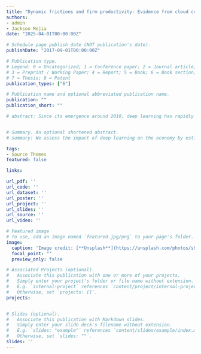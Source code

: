 ```yaml
---
title: "Dynamic frictions and firm productivity: Evidence from cloud computing"
authors:
- admin
- Jackson Mejia
date: "2025-04-01T00:00:00Z"

# Schedule page publish date (NOT publication's date).
publishDate: "2017-09-01T00:00:00Z"

# Publication type.
# Legend: 0 = Uncategorized; 1 = Conference paper; 2 = Journal article;
# 3 = Preprint / Working Paper; 4 = Report; 5 = Book; 6 = Book section;
# 7 = Thesis; 8 = Patent
publication_types: ["6"]

# Publication name and optional abbreviated publication name.
publication: ""
publication_short: ""

# abstract: Since its emergence around 2010, deep learning has rapidly become the most important technique in Artificial Intelligence (AI), producing an array of scientific firsts in areas as diverse as protein folding, drug discovery, integrated chip design, and weather prediction. As scientists and engineers adopt deep learning, it is important to consider what effect widespread deployment would have on scientific progress and, ultimately, economic growth. We assess this impact by estimating the idea production function for AI in two computer vision tasks that are considered key test-beds for deep learning and show that AI idea production is notably more capital-intensive than traditional R&D. Because increasing the capital-intensity of R&D accelerates the investments that make scientists and engineers more productive, our work suggests that AI-augmented R&D has the potential to speed up technological change and economic growth.


# Summary. An optional shortened abstract.
# summary: We assess the impact of deep learning on the economy by estimating the idea production function for AI in two computer vision tasks that are considered key test-beds for deep learning and show that AI idea production is notably more capital-intensive than traditional R&D and suggests that AI-augmented R&D has the potential to speed up technological change and economic growth.

tags:
- Source Themes
featured: false

links:

url_pdf: ''
url_code: ''
url_dataset: ''
url_poster: ''
url_project: ''
url_slides: ''
url_source: ''
url_video: ''

# Featured image
# To use, add an image named `featured.jpg/png` to your page's folder. 
image:
  caption: 'Image credit: [**Unsplash**](https://unsplash.com/photos/s9CC2SKySJM)'
  focal_point: ""
  preview_only: false

# Associated Projects (optional).
#   Associate this publication with one or more of your projects.
#   Simply enter your project's folder or file name without extension.
#   E.g. `internal-project` references `content/project/internal-project/index.md`.
#   Otherwise, set `projects: []`.
projects:


# Slides (optional).
#   Associate this publication with Markdown slides.
#   Simply enter your slide deck's filename without extension.
#   E.g. `slides: "example"` references `content/slides/example/index.md`.
#   Otherwise, set `slides: ""`.
slides: ''
---
```

